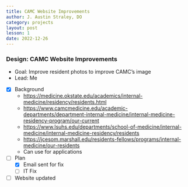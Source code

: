 ```yaml
---
title: CAMC Website Improvements
author: J. Austin Straley, DO
category: projects
layout: post
lesson: 1
date: 2022-12-26
---
```


### Design: CAMC Website Improvements
- Goal: Improve resident photos to improve CAMC’s image
- Lead: Me
- [x] Background
    - https://medicine.okstate.edu/academics/internal-medicine/residency/residents.html
    - https://www.camcmedicine.edu/academic-departments/department-internal-medicine/internal-medicine-residency-program/our-current
    - https://www.lsuhs.edu/departments/school-of-medicine/internal-medicine/internal-medicine-residency/residents
    - https://jcesom.marshall.edu/residents-fellows/programs/internal-medicine/our-residents
    - Can use for applications
- [ ] Plan
    - [x] Email sent for fix
    - [ ] IT Fix
- [ ] Website updated